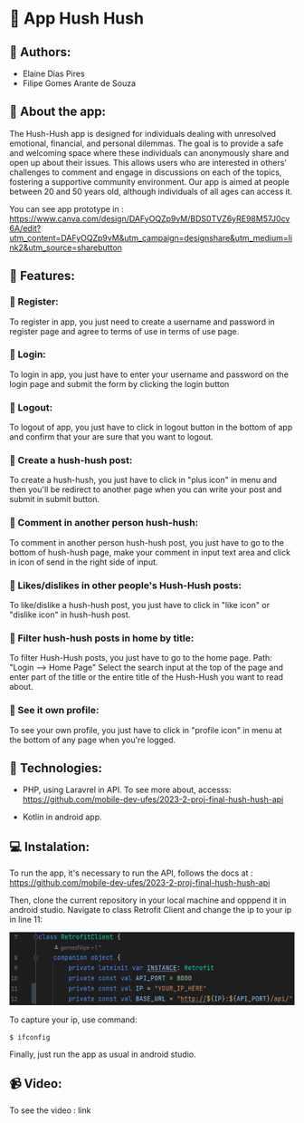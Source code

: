 <link rel="stylesheet" href="https://cdnjs.cloudflare.com/ajax/libs/font-awesome/5.15.4/css/all.min.css">

#  📃 App Hush Hush

##  🤝 Authors:
* Elaine Dias Pires
*  Filipe Gomes Arante de Souza

##  🔎  About the app:

The Hush-Hush app is designed for individuals dealing with unresolved emotional, financial, and personal dilemmas. The goal is to provide a safe and welcoming space where these individuals can anonymously share and open up about their issues. This allows users who are interested in others' challenges to comment and engage in discussions on each of the topics, fostering a supportive community environment.
Our app is aimed at people between 20 and 50 years old, although individuals of all ages can access it.

You can see app prototype in :
https://www.canva.com/design/DAFyOQZp9vM/BDS0TVZ6yRE98M57J0cv6A/edit?utm_content=DAFyOQZp9vM&utm_campaign=designshare&utm_medium=link2&utm_source=sharebutton


##  🚀 Features:

### 📱  Register:

To register in app, you just need to create a username and password in register page and agree to terms of use in terms of use page.

### 📱  Login:

To login in app, you just have to enter your username and password on the login page and submit the form by clicking the login button

### 📱  Logout:

To logout of app, you just have to click in logout button in the bottom of app and confirm that your are sure that you want to logout.

### 📱  Create a hush-hush post:

To create a hush-hush, you just have to click in "plus icon" in menu and then you'll be redirect to another page when you can write your post and submit in submit button.

### 📱  Comment in another person hush-hush:
To comment in another person hush-hush post, you just have to go to the bottom  of hush-hush page, make your comment in input text area and click in icon of send in the right side of input.

### 📱  Likes/dislikes in other people's Hush-Hush posts:
To like/dislike a hush-hush post, you just have to click in "like icon" or "dislike icon" in hush-hush post.

### 📱  Filter hush-hush posts in home by title:
To filter Hush-Hush posts, you just have to go to the home page.
Path: "Login --> Home Page"
Select the search input at the top of the page and enter part of the title or the entire title of the Hush-Hush you want to read about.

### 📱 See it own profile:
To see your own profile, you just have to click in "profile icon" in menu at the bottom of any page when you're logged.

## 🚀 Technologies:
* PHP, using Laravrel in API. To see more about, accesss:
  https://github.com/mobile-dev-ufes/2023-2-proj-final-hush-hush-api

* Kotlin in android app.


## 💻 Instalation:
To run the app, it's necessary to run the API, follows the docs at : https://github.com/mobile-dev-ufes/2023-2-proj-final-hush-hush-api

Then, clone the current repository in your local machine and opppend it in android studio. Navigate to class Retrofit Client and change the ip to your ip in line 11:

![img_2.png](img_2.png)

To capture your ip, use command:

```
$ ifconfig
```

Finally, just run the app as usual in android studio.

## 📹 Video:
To see the video : link

